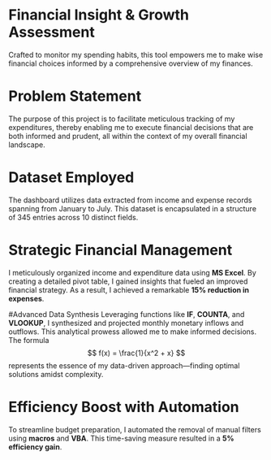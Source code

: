 # Financial Insight & Growth Assessment
Crafted to monitor my spending habits, this tool empowers me to make wise financial choices informed by a comprehensive overview of my finances.

# Problem Statement 
The purpose of this project is to facilitate meticulous tracking of my expenditures, thereby enabling me to execute financial decisions that are both informed and prudent, all within the context of my overall financial landscape.

# Dataset Employed 
The dashboard utilizes data extracted from income and expense records spanning from January to July. This dataset is encapsulated in a structure of 345 entries across 10 distinct fields.

# Strategic Financial Management 
I meticulously organized income and expenditure data using **MS Excel**. By creating a detailed pivot table, I gained insights that fueled an improved financial strategy. As a result, I achieved a remarkable **15% reduction in expenses**.

#Advanced Data Synthesis
Leveraging functions like **IF**, **COUNTA**, and **VLOOKUP**, I synthesized and projected monthly monetary inflows and outflows. This analytical prowess allowed me to make informed decisions.
The formula $$ f(x) = \frac{1}{x^2 + x} $$ represents the essence of my data-driven approach—finding optimal solutions amidst complexity.

# Efficiency Boost with Automation
To streamline budget preparation, I automated the removal of manual filters using **macros** and **VBA**. This time-saving measure resulted in a **5% efficiency gain**.

